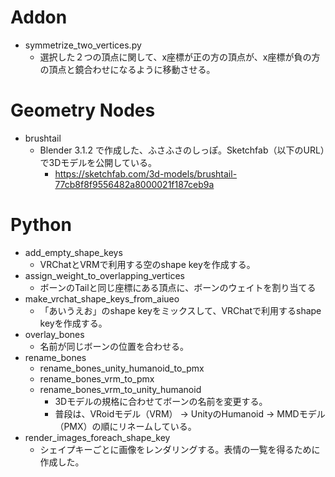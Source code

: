 # Addon
- symmetrize_two_vertices.py
  - 選択した２つの頂点に関して、x座標が正の方の頂点が、x座標が負の方の頂点と鏡合わせになるように移動させる。

# Geometry Nodes
- brushtail
  - Blender 3.1.2 で作成した、ふさふさのしっぽ。Sketchfab（以下のURL）で3Dモデルを公開している。
    - https://sketchfab.com/3d-models/brushtail-77cb8f8f9556482a8000021f187ceb9a

# Python
- add_empty_shape_keys
  - VRChatとVRMで利用する空のshape keyを作成する。
- assign_weight_to_overlapping_vertices
  - ボーンのTailと同じ座標にある頂点に、ボーンのウェイトを割り当てる
- make_vrchat_shape_keys_from_aiueo
  - 「あいうえお」のshape keyをミックスして、VRChatで利用するshape keyを作成する。
- overlay_bones
  - 名前が同じボーンの位置を合わせる。
- rename_bones
  - rename_bones_unity_humanoid_to_pmx
  - rename_bones_vrm_to_pmx
  - rename_bones_vrm_to_unity_humanoid
    - 3Dモデルの規格に合わせてボーンの名前を変更する。
    - 普段は、VRoidモデル（VRM） -> UnityのHumanoid -> MMDモデル（PMX）の順にリネームしている。
- render_images_foreach_shape_key
  - シェイプキーごとに画像をレンダリングする。表情の一覧を得るために作成した。
